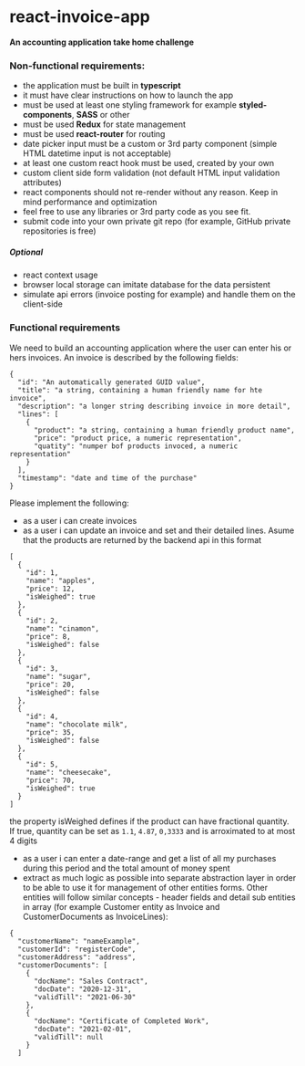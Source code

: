 # react-invoice-app

**An accounting application take home challenge**

### Non-functional requirements:

- the application must be built in **typescript**
- it must have clear instructions on how to launch the app
- must be used at least one styling framework for example **styled-components**, **SASS** or other
- must be used **Redux** for state management
- must be used **react-router** for routing
- date picker input must be a custom or 3rd party component (simple HTML datetime input is not acceptable)
- at least one custom react hook must be used, created by your own
- custom client side form validation (not default HTML input validation attributes)
- react components should not re-render without any reason. Keep in mind performance and optimization
- feel free to use any libraries or 3rd party code as you see fit.
- submit code into your own private git repo (for example, GitHub private repositories is free)

##### Optional

- react context usage
- browser local storage can imitate database for the data persistent
- simulate api errors (invoice posting for example) and handle them on the client-side

### Functional requirements

We need to build an accounting application where the user can enter his or hers invoices.
An invoice is described by the following fields:

```
{
  "id": "An automatically generated GUID value",
  "title": "a string, containing a human friendly name for hte invoice",
  "description": "a longer string describing invoice in more detail",
  "lines": [
    {
      "product": "a string, containing a human friendly product name",
      "price": "product price, a numeric representation",
      "quatity": "numper bof products invoced, a numeric representation"
    }
  ],
  "timestamp": "date and time of the purchase"
}
```

Please implement the following:

- as a user i can create invoices
- as a user i can update an invoice and set and their detailed lines. Asume that the products are returned by the backend api in this format

```
[
  {
    "id": 1,
    "name": "apples",
    "price": 12,
    "isWeighed": true
  },
  {
    "id": 2,
    "name": "cinamon",
    "price": 8,
    "isWeighed": false
  },
  {
    "id": 3,
    "name": "sugar",
    "price": 20,
    "isWeighed": false
  },
  {
    "id": 4,
    "name": "chocolate milk",
    "price": 35,
    "isWeighed": false
  },
  {
    "id": 5,
    "name": "cheesecake",
    "price": 70,
    "isWeighed": true
  }
]
```

the property isWeighed defines if the product can have fractional quantity. If true, quantity can be set as `1.1`, `4.87`, `0,3333` and is arroximated to at most 4 digits

- as a user i can enter a date-range and get a list of all my purchases during this period and the total amount of money spent
- extract as much logic as possible into separate abstraction layer in order to be able to use it for management of other entities forms.
  Other entities will follow similar concepts - header fields and detail sub entities in array (for example Customer entity as Invoice and CustomerDocuments as InvoiceLines):

```
{
  "customerName": "nameExample",
  "customerId": "registerCode",
  "customerAddress": "address",
  "customerDocuments": [
    {
      "docName": "Sales Contract",
      "docDate": "2020-12-31",
      "validTill": "2021-06-30"
    },
    {
      "docName": "Certificate of Completed Work",
      "docDate": "2021-02-01",
      "validTill": null
    }
  ]
```
